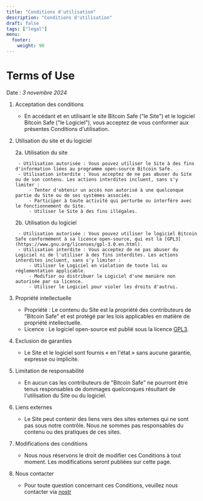 ```yaml
---
title: "Conditions d'utilisation"
description: "Conditions d'utilisation"
draft: false
tags: ["legal"]
menu:
  footer:
    weight: 90
---
```


# Terms of Use

Date : *3 novembre 2024*

1. Acceptation des conditions

    - En accédant et en utilisant le site Bitcoin Safe ("le Site") et le logiciel Bitcoin Safe ("le Logiciel"), vous acceptez de vous conformer aux présentes Conditions d'utilisation. 

2. Utilisation du site et du logiciel

    2a. Utilisation du site

        - Utilisation autorisée : Vous pouvez utiliser le Site à des fins d'information liées au programme open-source Bitcoin Safe.
        - Utilisation interdite : Vous acceptez de ne pas abuser du Site ou de son contenu. Les actions interdites incluent, sans s'y limiter :
            - Tenter d'obtenir un accès non autorisé à une quelconque partie du Site ou de ses systèmes associés.
            - Participer à toute activité qui perturbe ou interfère avec le fonctionnement du Site.
            - Utiliser le Site à des fins illégales.

    2b. Utilisation du logiciel

        - Utilisation autorisée : Vous pouvez utiliser le logiciel Bitcoin Safe conformément à sa licence open-source, qui est la [GPL3](https://www.gnu.org/licenses/gpl-3.0.en.html).
        - Utilisation interdite : Vous acceptez de ne pas abuser du Logiciel ni de l'utiliser à des fins interdites. Les actions interdites incluent, sans s'y limiter :
            - Utiliser le Logiciel en violation de toute loi ou réglementation applicable.
            - Modifier ou distribuer le Logiciel d'une manière non autorisée par sa licence.
            - Utiliser le Logiciel pour violer les droits d'autrui.

3. Propriété intellectuelle

    - Propriété : Le contenu du Site est la propriété des contributeurs de "Bitcoin Safe" et est protégé par les lois applicables en matière de propriété intellectuelle.
    - Licence : Le logiciel open-source est publié sous la licence [GPL3](https://www.gnu.org/licenses/gpl-3.0.en.html).


4. Exclusion de garanties

    - Le Site et le logiciel sont fournis « en l'état » sans aucune garantie, expresse ou implicite.

5. Limitation de responsabilité

    - En aucun cas les contributeurs de "Bitcoin Safe" ne pourront être tenus responsables de dommages quelconques résultant de l'utilisation du Site ou du logiciel.

6. Liens externes

    - Le Site peut contenir des liens vers des sites externes qui ne sont pas sous notre contrôle. Nous ne sommes pas responsables du contenu ou des pratiques de ces sites.

7. Modifications des conditions

    - Nous nous réservons le droit de modifier ces Conditions à tout moment. Les modifications seront publiées sur cette page.

8. Nous contacter

    - Pour toute question concernant ces Conditions, veuillez nous contacter via [nostr](https://nostr.com/npub1g9uhysae68vhvwwqel8v9enr9mg43rn4tpurs6a9g4jsrw6nl7lsplhs9v)